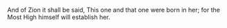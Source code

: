 And of Zion it shall be said, This one and that one were born in her; for the Most High himself will establish her.
